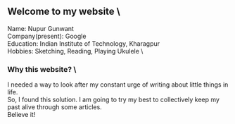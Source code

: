 ## Welcome to my website \
Name: Nupur Gunwant \
Company(present): Google \
Education: Indian Institute of Technology, Kharagpur \
Hobbies: Sketching, Reading, Playing Ukulele \

### Why this website? \
I needed a way to look after my constant urge of writing about little things in life. \
So, I found this solution. I am going to try my best to collectively keep my past alive through some articles. \
Believe it!

